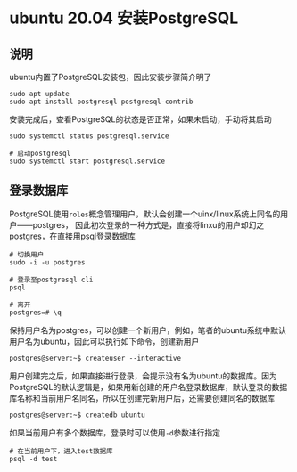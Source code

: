 # ubuntu 20.04 安装PostgreSQL

## 说明

ubuntu内置了PostgreSQL安装包，因此安装步骤简介明了

```shell
sudo apt update
sudo apt install postgresql postgresql-contrib
```

安装完成后，查看PostgreSQL的状态是否正常，如果未启动，手动将其启动

```shell
sudo systemctl status postgresql.service

# 启动postgresql
sudo systemctl start postgresql.service
```

## 登录数据库

PostgreSQL使用`roles`概念管理用户，默认会创建一个uinx/linux系统上同名的用户——postgres，
因此初次登录的一种方式是，直接将linxu的用户却幻之postgres，在直接用psql登录数据库

```shell
# 切换用户
sudo -i -u postgres

# 登录至postgresql cli
psql

# 离开
postgres=# \q
```

保持用户名为postgres，可以创建一个新用户，例如，笔者的ubuntu系统中默认用户名为ubuntu，因此可以执行如下命令，创建新用户

```shell
postgres@server:~$ createuser --interactive
```

用户创建完之后，如果直接进行登录，会提示没有名为ubuntu的数据库。因为PostgreSQL的默认逻辑是，如果用新创建的用户名登录数据库，默认登录的数据库名称和当前用户名同名，所以在创建完新用户后，还需要创建同名的数据库

```shell
postgres@server:~$ createdb ubuntu
```

如果当前用户有多个数据库，登录时可以使用`-d`参数进行指定

```shell
# 在当前用户下，进入test数据库
psql -d test
```

